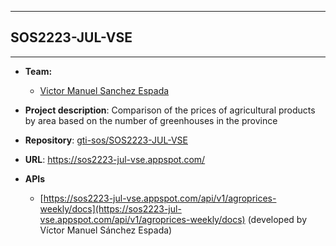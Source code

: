 --------------------------
## SOS2223-JUL-VSE
--------------------------

- **Team:**
   - [Victor Manuel Sanchez Espada](https://github.com/vicsanesp)

- **Project description**: Comparison of the prices of agricultural products by area based on the number of greenhouses in the province
- **Repository**: [gti-sos/SOS2223-JUL-VSE](https://github.com/gti-sos/SOS2223-JUL-VSE)
- **URL**: https://sos2223-jul-vse.appspot.com/

- **APIs**
   - [https://sos2223-jul-vse.appspot.com/api/v1/agroprices-weekly/docs](https://sos2223-jul-vse.appspot.com/api/v1/agroprices-weekly/docs) (developed by Víctor Manuel Sánchez Espada)